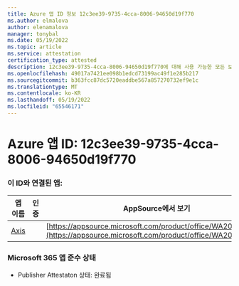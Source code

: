 ```yaml
---
title: Azure 앱 ID 정보 12c3ee39-9735-4cca-8006-94650d19f770
ms.author: elmalova
author: elenamalova
manager: tonybal
ms.date: 05/19/2022
ms.topic: article
ms.service: attestation
certification_type: attested
description: 12c3ee39-9735-4cca-8006-94650d19f770에 대해 사용 가능한 모든 보안 및 규정 준수 정보입니다.
ms.openlocfilehash: 49017a7421ee098b1edcd73199ac49f1e285b217
ms.sourcegitcommit: b363fcc87dc5720eaddbe567a857270732ef9e1c
ms.translationtype: MT
ms.contentlocale: ko-KR
ms.lasthandoff: 05/19/2022
ms.locfileid: "65546171"
---
```

# <a name="azure-app-id-12c3ee39-9735-4cca-8006-94650d19f770"></a>Azure 앱 ID: 12c3ee39-9735-4cca-8006-94650d19f770


### <a name="apps-associated-with-this-id"></a>이 ID와 연결된 앱:
| **앱 이름** | **인증** | **AppSource에서 보기** |
|--------------|---------------|-----------------------|
| [Axis](../forward/WA200003932.md) |  | [https://appsource.microsoft.com/product/office/WA200003932](https://appsource.microsoft.com/product/office/WA200003932) |

### <a name="microsoft-365-app-compliance-status"></a>Microsoft 365 앱 준수 상태
- Publisher Attestaton 상태: 완료됨
